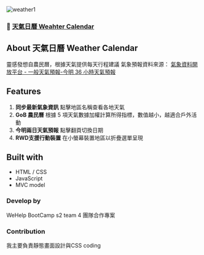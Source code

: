 ![weather1](https://user-images.githubusercontent.com/95632624/173239922-a1b6d87b-8cbb-4ab3-83a1-85320e7dd632.gif)

### 🚀 [天氣日曆 Weahter Calendar](https://hsini65018.github.io/Team_4/)


## About 天氣日曆 Weather Calendar
靈感發想自農民曆，根據天氣提供每天行程建議
氣象預報資料來源： [氣象資料開放平台 - 一般天氣預報-今明 36 小時天氣預報](opendata.cwb.gov.tw/api)  

## Features
1. **同步最新氣象資訊** 點擊地區名稱查看各地天氣
2. **GoB 農民曆** 根據 5 項天氣數據加權計算所得指標，數值越小，越適合戶外活動
3. **今明兩日天氣預報** 點擊翻頁切換日期
4. **RWD支援行動裝置** 在小螢幕裝置地區以折疊選單呈現

## Built with
* HTML / CSS
* JavaScript
* MVC model

### Develop by
WeHelp BootCamp s2 team 4 
團隊合作專案

### Contribution
我主要負責靜態畫面設計與CSS coding

